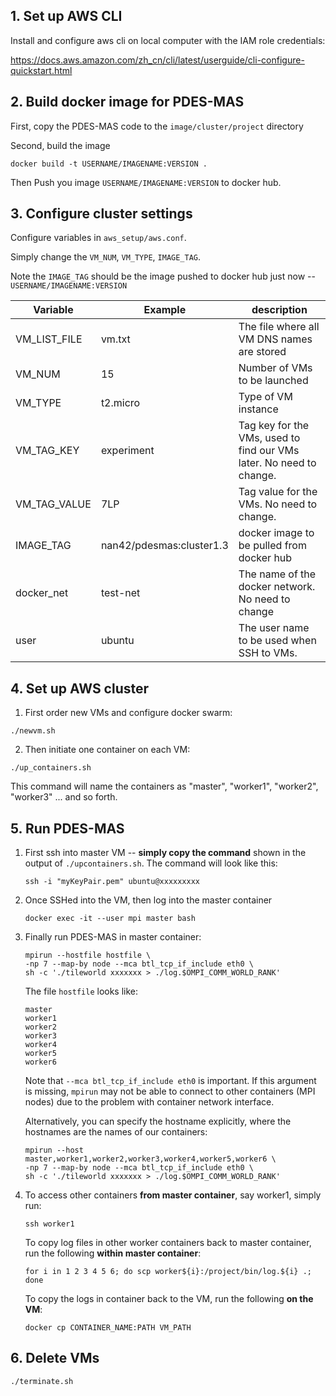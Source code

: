 ## 1. Set up AWS CLI

Install and configure aws cli on local computer with the IAM role credentials:

https://docs.aws.amazon.com/zh_cn/cli/latest/userguide/cli-configure-quickstart.html



## 2. Build docker image for PDES-MAS

First, copy the PDES-MAS code to the  `image/cluster/project` directory

Second, build the image 

```
docker build -t USERNAME/IMAGENAME:VERSION .
```

Then Push you image `USERNAME/IMAGENAME:VERSION` to docker hub.

## 3. Configure cluster settings

Configure variables in `aws_setup/aws.conf`. 

Simply change the `VM_NUM`, `VM_TYPE`, `IMAGE_TAG`. 

Note the `IMAGE_TAG` should be the image pushed to docker hub just now -- `USERNAME/IMAGENAME:VERSION`

| Variable     | Example                  | description                                                  |
| ------------ | ------------------------ | ------------------------------------------------------------ |
| VM_LIST_FILE | vm.txt                   | The file where all VM DNS names are stored                   |
| VM_NUM       | 15                       | Number of VMs to be launched                                 |
| VM_TYPE      | t2.micro                 | Type of VM instance                                          |
| VM_TAG_KEY   | experiment               | Tag key for the VMs, used to find our VMs later. No need to change. |
| VM_TAG_VALUE | 7LP                      | Tag value for the VMs. No need to change.                    |
| IMAGE_TAG    | nan42/pdesmas:cluster1.3 | docker image to be pulled from docker hub                    |
| docker_net   | test-net                 | The name of the docker network. No need to change            |
| user         | ubuntu                   | The user name to be used when SSH to VMs.                    |



## 4. Set up AWS cluster

1. First order new VMs and configure docker swarm:

```
./newvm.sh
```

2. Then initiate one container on each VM:

```
./up_containers.sh
```

This command will name the containers as "master", "worker1", "worker2", "worker3" ... and so forth.

## 5. Run PDES-MAS

1. First ssh into master VM -- **simply copy the command** shown in the output of `./upcontainers.sh`. The command will look like this:

   ```
   ssh -i "myKeyPair.pem" ubuntu@xxxxxxxxx
   ```

2. Once SSHed into the VM, then log into the master container

   ```
   docker exec -it --user mpi master bash
   ```

3. Finally run PDES-MAS in master container:

   ```shell
   mpirun --hostfile hostfile \
   -np 7 --map-by node --mca btl_tcp_if_include eth0 \
   sh -c './tileworld xxxxxxx > ./log.$OMPI_COMM_WORLD_RANK'
   ```

   The file `hostfile` looks like:

   ```
   master
   worker1
   worker2
   worker3
   worker4
   worker5
   worker6
   ```

   Note that `--mca btl_tcp_if_include eth0` is important. If this argument is missing, `mpirun` may not be able to connect to other containers (MPI nodes) due to the problem with container network interface.

   Alternatively, you can specify the hostname explicitly, where the hostnames are the names of our containers:

   ```shell
   mpirun --host master,worker1,worker2,worker3,worker4,worker5,worker6 \
   -np 7 --map-by node --mca btl_tcp_if_include eth0 \
   sh -c './tileworld xxxxxxx > ./log.$OMPI_COMM_WORLD_RANK'
   ```

4. To access other containers **from master container**, say worker1, simply run:

   ```
   ssh worker1
   ```

   To copy log files in other worker containers back to master container, run the following **within master container**:

   ```shell
   for i in 1 2 3 4 5 6; do scp worker${i}:/project/bin/log.${i} .; done
   ```

   To copy the logs in container back to the VM, run the following **on the VM**:

   ```
   docker cp CONTAINER_NAME:PATH VM_PATH
   ```

   

## 6. Delete VMs

```
./terminate.sh
```

